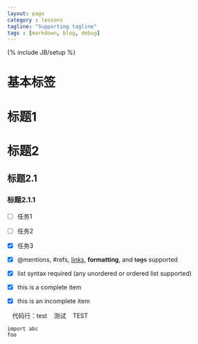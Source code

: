 ```yaml
---
layout: page
category : lessons
tagline: "Supporting tagline"
tags : [markdown, blog, debug]
---
```


{% include JB/setup %}

# 基本标签

# 标题1
# 标题2
## 标题2.1
### 标题2.1.1



- [ ] 任务1  
- [ ] 任务2  
- [X] 任务3  


- [x] @mentions, #refs, [links](), **formatting**, and <del>tags</del> supported
- [x] list syntax required (any unordered or ordered list supported)
- [x] this is a complete item
- [X] this is an incomplete item


    代码行：test
    测试
    TEST
    
    
```
import abc
foo

```
